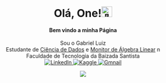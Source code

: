 <h1 align="center">Olá, One!<img src="https://github.com/wervlad/wervlad/assets/24524555/766d336d-b87d-44ba-807c-c51de2bc6b4d" width="28px" alt="👋"></h1>

<p align="center">
    <b>Bem vindo a minha Página</b><br><br>
    <a>
        <!-- https://yhype.me/github/profile-views -->
        Sou o Gabriel Luiz<br>
        Estudante de <a href="https://fatecrl.edu.br/cursos/ciencia-de-dados">Ciência de Dados</a> e <a href= "https://gabrielluizone.notion.site/Monitoria-a63bfe432c224921b0260ccb66a1f964">Monitor de Álgebra Linear</a> n<br>
        Faculdade de Tecnologia da Baizada Santista<br>
    </a>
    <a href="https://www.linkedin.com/in/gabrielluizone/">
        <img src="https://img.shields.io/badge/LinkedIn-404248?style=flat-&logo=linkedin" alt="LinkedIn">
    </a>
    <a href="https://www.kaggle.com/datasets/gabrielluizone">
        <img src="https://img.shields.io/badge/Kaggle-404248?style=flat&logo=kaggle" alt="Kaggle">
    </a>
    <a href="mailto:gabrielluizone@gmail.com">
        <img src="https://img.shields.io/badge/-Gmail-404248?style=flat-&labelColor=404248&logo=gmail&logoColor=white&link=gabrielluizgitone" alt="Gmnail">
    </a></br>
</p>

<p align="center">
  <a href="https://github.com/gabrielluizone">
    <img src="https://komarev.com/ghpvc/?username=gabrielluizonA&color=1C28C9&label=Número+de+Visitas&style=flat-square" />
  </a>
</p>
